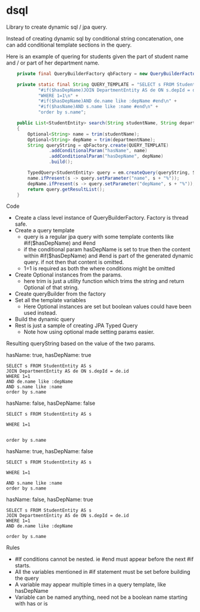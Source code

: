 # dsql

Library to create dynamic sql / jpa query.

Instead of creating dynamic sql by conditional string concatenation, one can add conditional template sections in the query.

Here is an example of quering for students given the part of student name 
and / or part of her department name.

```java
    private final QueryBuilderFactory qbFactory = new QueryBuilderFactory();

    private static final String QUERY_TEMPLATE = "SELECT s FROM StudentEntity AS s\n" +
            "#if($hasDepName)JOIN DepartmentEntity AS de ON s.depId = de.id #end\n" +
            "WHERE 1=1\n" +
            "#if($hasDepName)AND de.name like :depName #end\n" +
            "#if($hasName)AND s.name like :name #end\n" +
            "order by s.name";

    public List<StudentEntity> search(String studentName, String departmentName)
    {
        Optional<String> name = trim(studentName);
        Optional<String> depName = trim(departmentName);
        String queryString = qbFactory.create(QUERY_TEMPLATE)
                .addConditionalParam("hasName", name)
                .addConditionalParam("hasDepName", depName)
                .build();

        TypedQuery<StudentEntity> query = em.createQuery(queryString, StudentEntity.class);
        name.ifPresent(s -> query.setParameter("name", s + "%"));
        depName.ifPresent(s -> query.setParameter("depName", s + "%"));
        return query.getResultList();
    }
```

Code 

  * Create a class level instance of QueryBuilderFactory. Factory is thread safe.
  * Create a query template
    * query is a regular jpa query with some template contents like #if($hasDepName) and #end
    * if the conditional param hasDepName is set to true then the content within
     #if($hasDepName) and #end is part of the generated dynamic query.
     if not then that content is omitted.
    * 1=1 is required as both the where conditions might be omitted
  * Create Optional instances from the params.
    * here trim is just a utility function which trims the string and return Optional of that string.
  * Create queryBuilder from the factory
  * Set all the template variables
    * Here Optional instances are set but boolean values could have been used instead.
  * Build the dynamic query
  * Rest is just a sample of creating JPA Typed Query
    * Note how using optional made setting params easier. 
    
Resulting queryString based on the value of the two params.

hasName: true, hasDepName: true
```
SELECT s FROM StudentEntity AS s
JOIN DepartmentEntity AS de ON s.depId = de.id 
WHERE 1=1
AND de.name like :depName 
AND s.name like :name 
order by s.name
```

hasName: false, hasDepName: false
```
SELECT s FROM StudentEntity AS s

WHERE 1=1


order by s.name
```

hasName: true, hasDepName: false
```
SELECT s FROM StudentEntity AS s

WHERE 1=1

AND s.name like :name 
order by s.name
```

hasName: false, hasDepName: true
```
SELECT s FROM StudentEntity AS s
JOIN DepartmentEntity AS de ON s.depId = de.id 
WHERE 1=1
AND de.name like :depName 

order by s.name
```

Rules

  * #If conditions cannot be nested. ie #end must appear before the next #if starts.
  * All the variables mentioned in #if statement must be set before building the query
  * A variable may appear multiple times in a query template, like hasDepName
  * Variable can be named anything, need not be a boolean name starting with has or is

